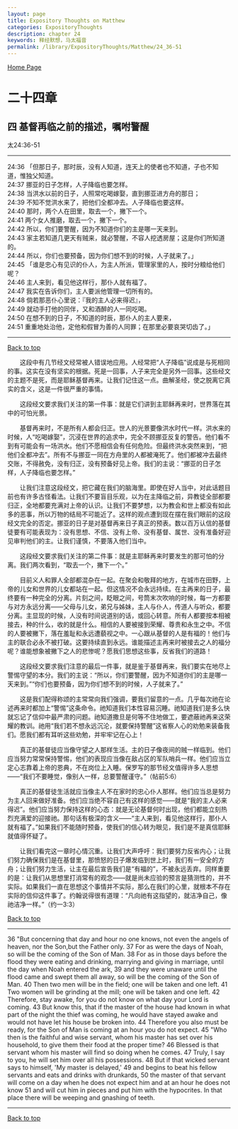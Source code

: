 ```yaml
---
layout: page
title: Expository Thoughts on Matthew
categories: ExpositoryThoughts
description: chapter 24
keywords: 释经默想，马太福音
permalink: /library/ExpositoryThoughts/Matthew/24_36-51
---
```

[ Home Page ]({{site.baseurl}}/index) <br>

<a name="0"></a>
# 二十四章 

## 四 基督再临之前的描述，嘱咐警醒

太24:36-51

***

24:36 「但那日子，那时辰，没有人知道，连天上的使者也不知道，子也不知道，惟独父知道。<br>
24:37 挪亚的日子怎样，人子降临也要怎样。<br>
24:38 当洪水以前的日子，人照常吃喝嫁娶，直到挪亚进方舟的那日；<br>
24:39 不知不觉洪水来了，把他们全都冲去。人子降临也要这样。<br>
24:40 那时，两个人在田里，取去一个，撇下一个。<br>
24:41 两个女人推磨，取去一个，撇下一个。<br>
24:42 所以，你们要警醒，因为不知道你们的主是哪一天来到。<br>
24:43 家主若知道几更天有贼来，就必警醒，不容人挖透房屋；这是你们所知道的。<br>
24:44 所以，你们也要预备，因为你们想不到的时候，人子就来了。」<br>
24:45 「谁是忠心有见识的仆人，为主人所派，管理家里的人，按时分粮给他们呢？<br>
24:46 主人来到，看见他这样行，那仆人就有福了。<br>
24:47 我实在告诉你们，主人要派他管理一切所有的。<br>
24:48 倘若那恶仆心里说：『我的主人必来得迟』，<br>
24:49 就动手打他的同伴，又和酒醉的人一同吃喝。<br>
24:50 在想不到的日子，不知道的时辰，那仆人的主人要来，<br>
24:51 重重地处治他，定他和假冒为善的人同罪；在那里必要哀哭切齿了。」<br>

***

[Back to top](#0)

&emsp;&emsp;这段中有几节经文经常被人错误地应用。人经常把“人子降临”说成是与死相同的事。这实在没有坚实的根据。死是一回事，人子来完全是另外一回事。这些经文的主题不是死，而是耶稣基督再来。让我们记住这一点。曲解圣经，使之脱离它真实的含义，这是一件很严重的事情。

&emsp;&emsp;这段经文要求我们关注的第一件事：就是它们讲到主耶稣再来时，世界落在其中的可怕光景。

&emsp;&emsp;基督再来时，不是所有人都会归正。世人的光景要像洪水时代一样。洪水来的时候，人“吃喝嫁娶”，沉浸在世界的追求中，完全不顾挪亚反复的警告。他们看不到有可能会有一场洪水。他们不愿相信会有任何危险。但最终洪水突然来到，“把他们全都冲去”。所有不与挪亚一同在方舟里的人都被淹死了。他们都被冲去最终交账，不得赦免，没有归正，没有预备好见上帝。我们的主说：“挪亚的日子怎样，人子降临也要怎样。”

&emsp;&emsp;让我们注意这段经文，把它藏在我们的脑海里。即使在好人当中，对此话题目前也有许多古怪看法。让我们不要盲目乐观，以为在主降临之前，异教徒全部都要归正，全地都要充满对上帝的认识。让我们不要梦想，以为教会和世上都没有如此多的恶事，所以万物的结局不可能近了。这样的观点遭到现在摆在我们眼前的这段经文完全的否定。挪亚的日子是对基督再来日子真正的预表。数以百万认信的基督徒要有可能表现为：没有思想、不信、没有上帝、没有基督、属世、没有准备好迎见审判他们的主。让我们谨慎，不要落入他们当中。

&emsp;&emsp;这段经文要求我们关注的第二件事：就是主耶稣再来时要发生的那可怕的分离。我们两次看到，“取去一个，撇下一个。”

&emsp;&emsp;目前义人和罪人全部都混杂在一起。在聚会和敬拜的地方，在城市在田野，上帝的儿女和世界的儿女都站在一起。但这情况不会永远持续。在主再来的日子，最终要有一种完全的分离。片刻之间，眨眼之间，号筒末次吹响的时候，每一方都要与对方永远分离——父母与儿女，弟兄与姊妹，主人与仆人，传道人与听众，都要分离。主显现的时候，人没有时间说道别的话，或回心转意。所有人都要按本相被接去，种的什么，收的就是什么。相信的人要被接到荣耀、尊贵和永生之中。不信的人要被撇下，落在羞耻和永远遭藐视之中。一心跟从基督的人是有福的！他们与主的联合必永不被打破。这要持续直到永远。谁能描述主再来时被接去之人的福分呢？谁能想象被撇下之人的悲惨呢？愿我们思想这些事，反省我们的道路！

&emsp;&emsp;这段经文要求我们注意的最后一件事，就是鉴于基督再来，我们要实在地尽上警惕守望的本分。我们的主说：“所以，你们要警醒，因为不知道你们的主是哪一天来到。”“你们也要预备，因为你们想不到的时候，人子就来了。”

&emsp;&emsp;这是我们配得称颂的主常常向我们强调，要我们留意的一点。几乎每次祂在论述再来时都加上“警惕”这条命令。祂知道我们本性容易沉睡。祂知道我们是多么快就忘记了信仰中最严肃的问题。祂知道撒旦是何等不住地做工，要遮蔽祂再来这荣耀的教训。祂用“我们若不想永远沉沦，就要保持警醒”这省察人心的劝勉来装备我们。愿我们都有耳听这些劝勉，并牢牢记在心上！

&emsp;&emsp;真正的基督徒应当像守望之人那样生活。主的日子像夜间的贼一样临到。他们应当努力常常保持警惕，他们的表现应当像在敌占区的军队哨兵一样。他们应当立定心志靠着上帝的恩典，不在岗位上入睡。保罗写的那节经文值得许多人思想——“我们不要睡觉，像别人一样，总要警醒谨守。”（帖前5:6）

&emsp;&emsp;真正的基督徒生活就应当像主人不在家时的忠心仆人那样。他们应当总是努力为主人回来做好准备。他们应当绝不容自己有这样的感觉——就是“我的主人必来得迟”。他们应当努力保持这样的心态：就是无论基督何时出现，他们都能立刻热烈充满爱的迎接祂。那句话有极深的含义——“主人来到，看见他这样行，那仆人就有福了。”如果我们不能随时预备，使我们的信心转为眼见，我们是不是真信耶稣就值得怀疑了。

&emsp;&emsp;让我们看完这一章时心情沉重。让我们大声呼吁：我们要努力反省内心；让我们努力确保我们是在基督里，那愤怒的日子爆发临到世上时，我们有一安全的方舟；让我们努力生活，让主在最后宣告我们是“有福的”，不被永远丢弃。同样重要的是：让我们从思想里打消常有的观念——就是尚未应验的预言是猜测性的，并不实际。如果我们一直在思想这个事情并不实际，那么在我们的心里，就根本不存在实际的信仰这件事了。约翰说得很有道理：“凡向祂有这指望的，就洁净自己，像祂洁净一样。”（约一3:3）

[Back to top](#0)

***

36 "But concerning that day and hour no one knows, not even the angels of heaven, nor the Son,but the Father only. 37 For as were the days of Noah, so will be the coming of the Son of Man. 38 For as in those days before the flood they were eating and drinking, marrying and giving in marriage, until the day when Noah entered the ark, 39 and they were unaware until the flood came and swept them all away, so will be the coming of the Son of Man. 40 Then two men will be in the field; one will be taken and one left. 41 Two women will be grinding at the mill; one will be taken and one left. 42 Therefore, stay awake, for you do not know on what day your Lord is coming. 43 But know this, that if the master of the house had known in what part of the night the thief was coming, he would have stayed awake and would not have let his house be broken into. 44 Therefore you also must be ready, for the Son of Man is coming at an hour you do not expect. 45 "Who then is the faithful and wise servant, whom his master has set over his household, to give them their food at the proper time? 46 Blessed is that servant whom his master will find so doing when he comes. 47 Truly, I say to you, he will set him over all his possessions. 48 But if that wicked servant says to himself, 'My master is delayed,' 49 and begins to beat his fellow servants and eats and drinks with drunkards, 50 the master of that servant will come on a day when he does not expect him and at an hour he does not know 51 and will cut him in pieces and put him with the hypocrites. In that place there will be weeping and gnashing of teeth.

***

[Back to top](#0)

